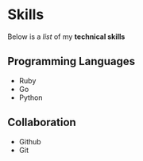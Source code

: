 # Skills

Below is a _list_ of my **technical skills**

## Programming Languages 
  - Ruby
  - Go 
  - Python 
  
 ## Collaboration 
   - Github
   - Git
